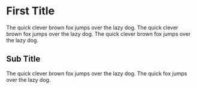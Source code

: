 # First Title
The quick clever brown fox jumps over the lazy dog.
The quick clever brown fox jumps over the lazy dog.
The quick clever brown fox jumps over the lazy dog.
## Sub Title
The quick clever brown fox jumps over the lazy dog.
The quick  fox jumps over the lazy dog.
